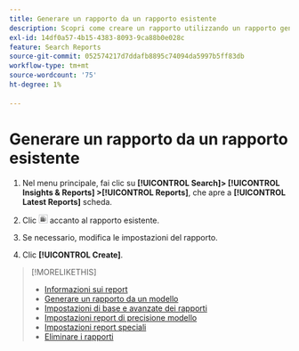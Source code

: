 ```yaml
---
title: Generare un rapporto da un rapporto esistente
description: Scopri come creare un rapporto utilizzando un rapporto generato in precedenza.
exl-id: 14df0a57-4b15-4383-8093-9ca88b0e028c
feature: Search Reports
source-git-commit: 052574217d7ddafb8895c74094da5997b5ff83db
workflow-type: tm+mt
source-wordcount: '75'
ht-degree: 1%

---
```


# Generare un rapporto da un rapporto esistente

1. Nel menu principale, fai clic su **[!UICONTROL Search]> [!UICONTROL Insights & Reports] >[!UICONTROL Reports]**, che apre a **[!UICONTROL Latest Reports]** scheda.

1. Clic ![Pulsante Crea simile](/help/search-social-commerce/assets/create-similar.png "Pulsante Crea simile") accanto al rapporto esistente.

1. Se necessario, modifica le impostazioni del rapporto.

1. Clic **[!UICONTROL Create]**.

>[!MORELIKETHIS]
>
>* [Informazioni sui report](/help/search-social-commerce/reports/report-about.md)
>* [Generare un rapporto da un modello](/help/search-social-commerce/reports/management/report-generate-from-template.md)
>* [Impostazioni di base e avanzate dei rapporti](/help/search-social-commerce/reports/management/basic-advanced/basic-advanced-report-settings.md)
>* [Impostazioni report di precisione modello](/help/search-social-commerce/reports/management/model-accuracy/model-accuracy-report-settings.md)
>* [Impostazioni report speciali](/help/search-social-commerce/reports/management/specialty/specialty-report-settings.md)
>* [Eliminare i rapporti](/help/search-social-commerce/reports/management/report-delete.md)

